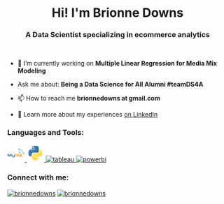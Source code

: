 <h1 align="center">Hi! I'm Brionne Downs</h1>
<h3 align="center">A Data Scientist specializing in ecommerce analytics</h3>
<br>

- 🔭 I’m currently working on **Multiple Linear Regression for Media Mix Modeling**

- Ask me about: **Being a Data Science for All Alumni #teamDS4A**

- 📫 How to reach me **brionnedowns at gmail.com**

- 📄 Learn more about my experiences [on LinkedIn](https://www.linkedin.com/in/brionnedowns/)


<h3 align="left">Languages and Tools:</h3>
<p align="left"> <a href="https://www.mysql.com/" target="_blank" rel="noreferrer"> <img src="https://raw.githubusercontent.com/devicons/devicon/master/icons/mysql/mysql-original-wordmark.svg" alt="mysql" width="40" height="40"/> </a> <a href="https://www.python.org" target="_blank" rel="noreferrer"> <img src="https://raw.githubusercontent.com/devicons/devicon/master/icons/python/python-original.svg" alt="python" width="40" height="40"/> </a> <a href="https://public.tableau.com/app/profile/brionne.downs" target="_blank" rel="noreferrer"> <img src="https://cdn.worldvectorlogo.com/logos/tableau-software.svg" alt="tableau" width="40" height="40"/> </a> <a href="https://powerbi.microsoft.com/en-us/" target="_blank" rel="noreferrer"> <img src="https://cdn.freelogovectors.net/wp-content/uploads/2017/04/power-bi-logo.png" alt="powerbi" width="40" height="40"/> </a> </p>

<h3 align="left">Connect with me:</h3>
<p align="left">
<a href="https://twitter.com/brionnedowns" target="blank"><img align="center" src="https://raw.githubusercontent.com/rahuldkjain/github-profile-readme-generator/master/src/images/icons/Social/twitter.svg" alt="brionnedowns" height="30" width="40" /></a>
<a href="https://linkedin.com/in/brionnedowns" target="blank"><img align="center" src="https://raw.githubusercontent.com/rahuldkjain/github-profile-readme-generator/master/src/images/icons/Social/linked-in-alt.svg" alt="brionnedowns" height="30" width="40" /></a>
</p>
